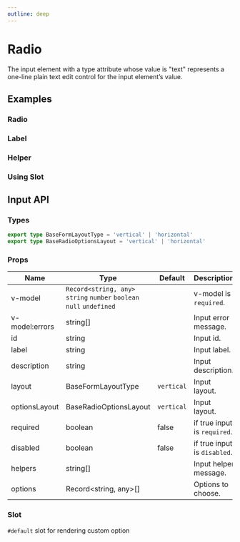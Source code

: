 ```yaml
---
outline: deep
---
```


<script setup lang="ts">
import RadioExample from './demo/radio/radio-example.vue'
import RadioLabel from './demo/radio/radio-label.vue'
import RadioHelper from './demo/radio/radio-helper.vue'
import RadioSlot from './demo/radio/radio-slot.vue'
</script>

# Radio

The input element with a type attribute whose value is "text" represents a one-line plain text edit control for the input element’s value.

## Examples

### Radio

<!--@include: ./demo/radio/radio-example.md-->

### Label

<!--@include: ./demo/radio/radio-label.md-->

### Helper

<!--@include: ./demo/radio/radio-helper.md-->

### Using Slot

<!--@include: ./demo/radio/radio-slot.md-->

## Input API

### Types

```ts
export type BaseFormLayoutType = 'vertical' | 'horizontal'
export type BaseRadioOptionsLayout = 'vertical' | 'horizontal'
```

### Props

| Name           | Type                                                                 | Default    | Description                  |
|----------------|----------------------------------------------------------------------|------------|------------------------------|
| v-model        | `Record<string, any>` `string` `number` `boolean` `null` `undefined` |            | v-model is `required`.       |
| v-model:errors | string[]                                                             |            | Input error message.         |
| id             | string                                                               |            | Input id.                    |
| label          | string                                                               |            | Input label.                 |
| description    | string                                                               |            | Input description.           |
| layout         | BaseFormLayoutType                                                   | `vertical` | Input layout.                |
| optionsLayout  | BaseRadioOptionsLayout                                               | `vertical` | Input layout.                |
| required       | boolean                                                              | false      | if true input is `required`. |
| disabled       | boolean                                                              | false      | if true input is `disabled`. |
| helpers        | string[]                                                             |            | Input helper message.        |
| options        | Record<string, any>[]                                                |            | Options to choose.           |

### Slot

`#default` slot for rendering custom option
